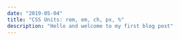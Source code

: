 ```yaml
---
date: "2019-05-04"
title: "CSS Units: rem, em, ch, px, %"
description: "Hello and welcome to my first blog post"
---
```

